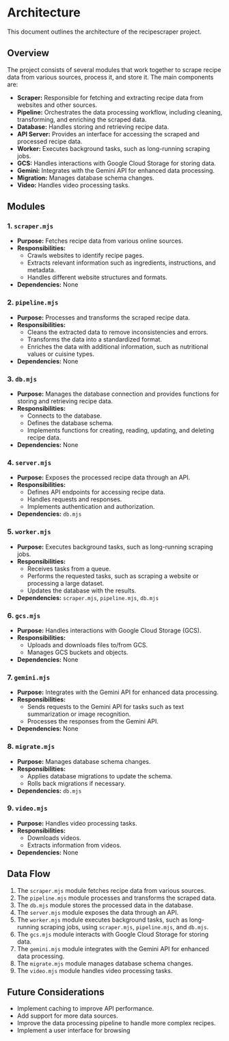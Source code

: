 # Architecture

This document outlines the architecture of the recipescraper project.

## Overview

The project consists of several modules that work together to scrape recipe data from various sources, process it, and store it. The main components are:

- **Scraper:** Responsible for fetching and extracting recipe data from websites and other sources.
- **Pipeline:** Orchestrates the data processing workflow, including cleaning, transforming, and enriching the scraped data.
- **Database:** Handles storing and retrieving recipe data.
- **API Server:** Provides an interface for accessing the scraped and processed recipe data.
- **Worker:** Executes background tasks, such as long-running scraping jobs.
- **GCS:** Handles interactions with Google Cloud Storage for storing data.
- **Gemini:** Integrates with the Gemini API for enhanced data processing.
- **Migration:** Manages database schema changes.
- **Video:** Handles video processing tasks.

## Modules

### 1. `scraper.mjs`

- **Purpose:** Fetches recipe data from various online sources.
- **Responsibilities:**
  - Crawls websites to identify recipe pages.
  - Extracts relevant information such as ingredients, instructions, and metadata.
  - Handles different website structures and formats.
- **Dependencies:** None

### 2. `pipeline.mjs`

- **Purpose:** Processes and transforms the scraped recipe data.
- **Responsibilities:**
  - Cleans the extracted data to remove inconsistencies and errors.
  - Transforms the data into a standardized format.
  - Enriches the data with additional information, such as nutritional values or cuisine types.
- **Dependencies:** None

### 3. `db.mjs`

- **Purpose:** Manages the database connection and provides functions for storing and retrieving recipe data.
- **Responsibilities:**
  - Connects to the database.
  - Defines the database schema.
  - Implements functions for creating, reading, updating, and deleting recipe data.
- **Dependencies:** None

### 4. `server.mjs`

- **Purpose:** Exposes the processed recipe data through an API.
- **Responsibilities:**
  - Defines API endpoints for accessing recipe data.
  - Handles requests and responses.
  - Implements authentication and authorization.
- **Dependencies:** `db.mjs`

### 5. `worker.mjs`

- **Purpose:** Executes background tasks, such as long-running scraping jobs.
- **Responsibilities:**
  - Receives tasks from a queue.
  - Performs the requested tasks, such as scraping a website or processing a large dataset.
  - Updates the database with the results.
- **Dependencies:** `scraper.mjs`, `pipeline.mjs`, `db.mjs`

### 6. `gcs.mjs`

- **Purpose:** Handles interactions with Google Cloud Storage (GCS).
- **Responsibilities:**
  - Uploads and downloads files to/from GCS.
  - Manages GCS buckets and objects.
- **Dependencies:** None

### 7. `gemini.mjs`

- **Purpose:** Integrates with the Gemini API for enhanced data processing.
- **Responsibilities:**
  - Sends requests to the Gemini API for tasks such as text summarization or image recognition.
  - Processes the responses from the Gemini API.
- **Dependencies:** None

### 8. `migrate.mjs`

- **Purpose:** Manages database schema changes.
- **Responsibilities:**
  - Applies database migrations to update the schema.
  - Rolls back migrations if necessary.
- **Dependencies:** `db.mjs`

### 9. `video.mjs`

- **Purpose:** Handles video processing tasks.
- **Responsibilities:**
  - Downloads videos.
  - Extracts information from videos.
- **Dependencies:** None

## Data Flow

1.  The `scraper.mjs` module fetches recipe data from various sources.
2.  The `pipeline.mjs` module processes and transforms the scraped data.
3.  The `db.mjs` module stores the processed data in the database.
4.  The `server.mjs` module exposes the data through an API.
5.  The `worker.mjs` module executes background tasks, such as long-running scraping jobs, using `scraper.mjs`, `pipeline.mjs`, and `db.mjs`.
6.  The `gcs.mjs` module interacts with Google Cloud Storage for storing data.
7.  The `gemini.mjs` module integrates with the Gemini API for enhanced data processing.
8.  The `migrate.mjs` module manages database schema changes.
9.  The `video.mjs` module handles video processing tasks.

## Future Considerations

- Implement caching to improve API performance.
- Add support for more data sources.
- Improve the data processing pipeline to handle more complex recipes.
- Implement a user interface for browsing
